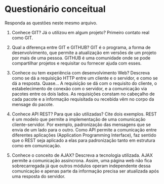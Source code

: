 # Questionário conceitual

Responda as questões neste mesmo arquivo.

1. Conhece GIT? Já o utilizou em algum projeto?
Primeiro contato real como GIT.

2. Qual a diferença entre GIT e GITHUB?
GIT é o programa, a forma de desenvolvimento, que permite a atualização em versões de um projeto por mais de uma pessoa. GITHUB é uma comunidade onde se pode compartilhar projetos e requisitar ou fornecer ajuda com esses.

3. Conhece ou tem experiência com desenvolvimento Web? Descreva como se dá a requisição HTTP entre um cliente e o servidor, e como se dá a resposta.
Quase... A requisição se dá com o requisito do cliente, o estabelecimento de conexão com o servidor, e a comunicação via pacotes entre os dois lados. As requisições constam no cabeçalho de cada pacote e a informação requisitada ou recebida vêm no corpo da mensage do pacote.

4. Conhece API REST? Para que são utilizadas? Cite dois exemplos.
REST é um modelo que permite a implementação de uma comunicação cliente-servidor. Por exemplo, padronização das mensagens que se envia de um lado para o outro. Como API permite a comunicação entre diferentes aplicações (Application Programming Interface), faz sentido que o REST seja aplicado a elas para padronização tanto em estrutura como em comunicação.

5. Conhece o conceito de AJAX? Descreva a tecnologia utilizada.
AJAX permite a comunicação assíncrona. Assim, uma página web não fica sobrecarregada já que outros módulos operam independente dessa comunicação e apenas parte da informação precisa ser atualizada após uma resposta do servidor.
